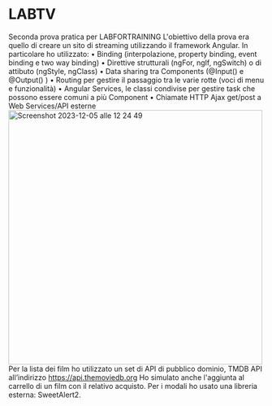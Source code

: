 # LABTV
Seconda prova pratica per LABFORTRAINING 
L'obiettivo della prova era quello di creare un sito di streaming utilizzando il framework Angular.
In particolare ho utilizzato:
• Binding (interpolazione, property binding, event binding e two way binding)
• Direttive strutturali (ngFor, ngIf, ngSwitch) o di attibuto (ngStyle, ngClass)
• Data sharing tra Components (@Input() e @Output() )
• Routing per gestire il passaggio tra le varie rotte (voci di menu e funzionalità)
• Angular Services, le classi condivise per gestire task che possono essere comuni a più
Component
• Chiamate HTTP Ajax get/post a Web Services/API esterne
<img width="500" alt="Screenshot 2023-12-05 alle 12 24 49" src="https://github.com/BooleanDan/LabTV/assets/144498896/daa1161a-8741-49be-80e6-8bb7f22fffef">
Per la lista dei film ho utilizzato un set di API di
pubblico dominio, TMDB API all’indirizzo https://api.themoviedb.org
Ho simulato anche l'aggiunta al carrello di un film con il relativo acquisto.
Per i modali ho usato una libreria esterna: SweetAlert2.
